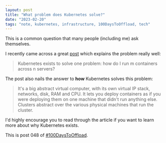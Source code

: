```yaml
---
layout: post
title: "What problem does Kubernetes solve?"
date: "2023-02-20"
tags: "note, kubernetes, infrastructure, 100DaysToOffload, tech"
---
```


This is a common question that many people (including me) ask themselves.

I recently came across a great [post](https://blog.adamchalmers.com/kubernetes-problems/) which explains the problem really well:

> Kubernetes exists to solve one problem: how do I run m containers across n servers?

The post also nails the answer to **how** Kubernetes solves this problem:

> It's a big abstract virtual computer, with its own virtual IP stack, networks, disk, RAM and CPU. It lets you deploy containers as if you were deploying them on one machine that didn't run anything else. Clusters abstract over the various physical machines that run the cluster.

I'd highly encourage you to read through the article if you want to learn more about why Kubernetes exists.

This is post 048 of [#100DaysToOffload](https://100daystooffload.com/).

